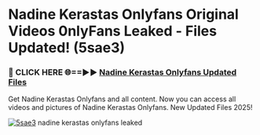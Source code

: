 # Nadine Kerastas Onlyfans Original Videos 0nlyFans Leaked - Files Updated! (5sae3)

<h3>🔴 CLICK HERE 🌐==►► <a href="https://tinyurl.com/2wckxsce" rel="nofollow">Nadine Kerastas Onlyfans Updated Files</a></h3>

Get Nadine Kerastas Onlyfans and all content. Now you can access all videos and pictures of Nadine Kerastas Onlyfans. New Updated Files 2025!

[![5sae3](https://i.imgur.com/AFduVYN.gif)](https://tinyurl.com/2wckxsce)
nadine kerastas onlyfans leaked